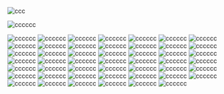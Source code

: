 



![ccc](https://i.pinimg.com/564x/e0/26/2e/e0262ed0c5bc726f02963b583f8429b4.jpg)

![cccccc](https://dividers.crd.co/assets/images/gallery04/937bcf07.gif?v=05d33f91)

![cccccc](https://adriansblinkiecollection.neocities.org/stamps/g13.gif) ![cccccc](https://adriansblinkiecollection.neocities.org/stamps/g12.gif) ![cccccc](https://raining-starss.neocities.org/goodieblink%20(20).gif)
![cccccc](https://supplies.ju.mp/assets/images/gallery01/c94e66fa.jpg?v=6a50b904)
![cccccc](https://external-media.spacehey.net/media/sIndstuuoXYHZRMmMl3aNKiN4wWyEG2-Sr0FL3pBqcXA=/https://64.media.tumblr.com/0fe551679c6ec038e68ae71910228665/a7d498c9e2800217-a0/s100x200/e5e982d8e393800218a1734662fcc40e79a59e16.gifv)
![cccccc](https://adriansblinkiecollection.neocities.org/stamps/e63.gif)
![cccccc](https://images-wixmp-ed30a86b8c4ca887773594c2.wixmp.com/f/a4c53add-8a91-4bf2-a1e9-22397b260a7d/ddbglds-b77c29fa-f7e0-4d2e-bb02-d7b77affd60e.png?token=eyJ0eXAiOiJKV1QiLCJhbGciOiJIUzI1NiJ9.eyJzdWIiOiJ1cm46YXBwOjdlMGQxODg5ODIyNjQzNzNhNWYwZDQxNWVhMGQyNmUwIiwiaXNzIjoidXJuOmFwcDo3ZTBkMTg4OTgyMjY0MzczYTVmMGQ0MTVlYTBkMjZlMCIsIm9iaiI6W1t7InBhdGgiOiJcL2ZcL2E0YzUzYWRkLThhOTEtNGJmMi1hMWU5LTIyMzk3YjI2MGE3ZFwvZGRiZ2xkcy1iNzdjMjlmYS1mN2UwLTRkMmUtYmIwMi1kN2I3N2FmZmQ2MGUucG5nIn1dXSwiYXVkIjpbInVybjpzZXJ2aWNlOmZpbGUuZG93bmxvYWQiXX0.ap2HANPvNVkDm6hz8T_hgDD8a2qGUotsAhCQKd33BnY)
![cccccc](https://orig00.deviantart.net/b512/f/2007/337/e/7/stamp__the_office_by_djsoundwav.gif)
![cccccc](https://64.media.tumblr.com/6faf14dede30ce6383085615547fb17a/0a314c1722fc4072-0d/s100x200/5eb5c8e93e2e94681530c7e78117e80c3a3db2b2.pnj)
![cccccc](https://64.media.tumblr.com/3b620d64231673d63493a75b5c8a82dd/e0c2a4c17ead0b3e-ee/s100x200/c2849df543422367ded0a16a16b9c4998fcaf9e3.pnj)
![cccccc](https://adriansblinkiecollection.neocities.org/stamps/h13.png)
![cccccc](https://64.media.tumblr.com/7e8e3c22fffcaab47ec5cb21dba72bad/2b6109a88798b692-97/s100x200/778284f311eea3885647905e1ddd2546a1bb82e4.pnj)
![cccccc](https://adriansblinkiecollection.neocities.org/stamps/k4.png)
![cccccc](https://64.media.tumblr.com/bb97700fb08790f7a8dbec21e8d3d0e3/0ff738aae3bed445-e2/s100x200/9c9d0ab92c9d2677a729e8e10712124fcf528e5e.pnj)
![cccccc](https://64.media.tumblr.com/0cf3b7be6409457181f00b7bf6f28cd8/09ed613974f5691b-79/s100x200/95057456937e85d0b8ecdd695c60f74269d2ea73.pnj)
![cccccc](https://orig00.deviantart.net/250d/f/2007/272/0/6/0667b841b32a1889.png)
![cccccc](https://64.media.tumblr.com/fe402cc5c232c973063d54e7b122ef23/f13f4c195c06597d-3a/s100x200/023f4bfb9e411014c9fba1c5718c06643fc563ea.pnj)
![cccccc](https://64.media.tumblr.com/72b889a84aadb84b6145c84ca3576863/9ff3626da6bd30d6-bf/s100x200/ae182168739aca2cb165565acc087f33b0041ccd.pnj)
![cccccc](https://64.media.tumblr.com/a046894279830850603d74b1d1c9b0dc/91d18cd2f7b26aa2-d3/s100x200/6167acd54cd2edaf87ea7fe624a56eac7dfa2064.jpg)
![cccccc](https://64.media.tumblr.com/3e3a7b0a55bccfee033beb8dfe8e96b7/551bf2d5c6aff523-8f/s100x200/0067900a0d38d65f0abafefb2b9bfd7371f7d8e3.pnj)
![cccccc](https://64.media.tumblr.com/7be318256a0083b0d3e74d424d968736/bee4b3f750947f20-9f/s100x200/042838b01bba30ff9954933ee8a63e1e50367af9.pnj)
![cccccc](https://64.media.tumblr.com/ccbaa72138146f3a0f443357ebe803d9/0b35bb9647650202-a7/s100x200/fb6f660a879c82592a54b8fe5427086955eacc2e.gifv)
![cccccc](https://64.media.tumblr.com/a39ce4d59b4cc86a14f60794ffaff7f9/cbf1b210028c15c3-e5/s100x200/64bdd7ae52e9be75004c9d6d7004d00aac3220af.pnj)
![cccccc](https://64.media.tumblr.com/e9456d361a7e1b028865814b7fe3fe0e/5f0410eb4adb23f3-14/s100x200/eecb6ca862580bec6e64079cfd7e76f7dcea7db9.gifv)
![cccccc](https://images-wixmp-ed30a86b8c4ca887773594c2.wixmp.com/f/2f5cf225-3fed-42e2-819a-6b96622e434f/dd7whdc-22525f9f-63b3-498f-af10-e0139b05cdce.png?token=eyJ0eXAiOiJKV1QiLCJhbGciOiJIUzI1NiJ9.eyJzdWIiOiJ1cm46YXBwOjdlMGQxODg5ODIyNjQzNzNhNWYwZDQxNWVhMGQyNmUwIiwiaXNzIjoidXJuOmFwcDo3ZTBkMTg4OTgyMjY0MzczYTVmMGQ0MTVlYTBkMjZlMCIsIm9iaiI6W1t7InBhdGgiOiJcL2ZcLzJmNWNmMjI1LTNmZWQtNDJlMi04MTlhLTZiOTY2MjJlNDM0ZlwvZGQ3d2hkYy0yMjUyNWY5Zi02M2IzLTQ5OGYtYWYxMC1lMDEzOWIwNWNkY2UucG5nIn1dXSwiYXVkIjpbInVybjpzZXJ2aWNlOmZpbGUuZG93bmxvYWQiXX0.7fN9d1YCFnvCyPR6Wj5hzl_qHKSbVW9xiWtLvH6xWt0)
![cccccc](https://external-media.spacehey.net/media/sSd_kWRpDjdvUG2HH85msLdIDrQZqOHoezbm7RCyvSfw=/https://64.media.tumblr.com/7fa16944751abd91059653650b1e15df/tumblr_prx0uwGciN1xzybrpo5_100.png)
![cccccc](https://y2k.neocities.org/stamps2/RGd9OKc.jpg)
![cccccc](https://images-wixmp-ed30a86b8c4ca887773594c2.wixmp.com/f/b0ca202e-3fe0-4680-84fa-6b42a1fb72b4/d1mcxcz-eca4556e-63d8-4a93-a62f-1a1f89bf12b5.gif?token=eyJ0eXAiOiJKV1QiLCJhbGciOiJIUzI1NiJ9.eyJzdWIiOiJ1cm46YXBwOjdlMGQxODg5ODIyNjQzNzNhNWYwZDQxNWVhMGQyNmUwIiwiaXNzIjoidXJuOmFwcDo3ZTBkMTg4OTgyMjY0MzczYTVmMGQ0MTVlYTBkMjZlMCIsIm9iaiI6W1t7InBhdGgiOiJcL2ZcL2IwY2EyMDJlLTNmZTAtNDY4MC04NGZhLTZiNDJhMWZiNzJiNFwvZDFtY3hjei1lY2E0NTU2ZS02M2Q4LTRhOTMtYTYyZi0xYTFmODliZjEyYjUuZ2lmIn1dXSwiYXVkIjpbInVybjpzZXJ2aWNlOmZpbGUuZG93bmxvYWQiXX0.hMRSuBsfA-oSuDiAjggnhq11cMgPJoLGaB1peuwXqNs)
![cccccc](https://images-wixmp-ed30a86b8c4ca887773594c2.wixmp.com/f/b0ca202e-3fe0-4680-84fa-6b42a1fb72b4/d1mcxct-22b0b229-dbeb-4589-b0dd-af072e0d39a9.gif?token=eyJ0eXAiOiJKV1QiLCJhbGciOiJIUzI1NiJ9.eyJzdWIiOiJ1cm46YXBwOjdlMGQxODg5ODIyNjQzNzNhNWYwZDQxNWVhMGQyNmUwIiwiaXNzIjoidXJuOmFwcDo3ZTBkMTg4OTgyMjY0MzczYTVmMGQ0MTVlYTBkMjZlMCIsIm9iaiI6W1t7InBhdGgiOiJcL2ZcL2IwY2EyMDJlLTNmZTAtNDY4MC04NGZhLTZiNDJhMWZiNzJiNFwvZDFtY3hjdC0yMmIwYjIyOS1kYmViLTQ1ODktYjBkZC1hZjA3MmUwZDM5YTkuZ2lmIn1dXSwiYXVkIjpbInVybjpzZXJ2aWNlOmZpbGUuZG93bmxvYWQiXX0.heVkCjm8Ex95CqCDlHNo45yXZWJi5fDQgWZ2mJwM1uw)
![cccccc](https://adriansblinkiecollection.neocities.org/stamps/b35.png)
![cccccc](https://adriansblinkiecollection.neocities.org/stamps/e23.png)
![cccccc](https://adriansblinkiecollection.neocities.org/stamps/d92.png)
![cccccc](https://adriansblinkiecollection.neocities.org/stamps/i13.png)
![cccccc](https://64.media.tumblr.com/f6b4fc8818461079b524fea70ec9f761/087f7b32db4aa7d3-ba/s100x200/732f4c10a596f93f0c7b2af6d5e7c589e4a2d65c.gifv)
![cccccc](https://64.media.tumblr.com/ca04d240be06a9b8f3b009dd844830f7/5e5d02f1f6821b09-77/s100x200/a428642db59e167538c1623b067c55e2a6a34ba2.pnj)
![cccccc](https://images-wixmp-ed30a86b8c4ca887773594c2.wixmp.com/f/b0ca202e-3fe0-4680-84fa-6b42a1fb72b4/d1mcxcr-024450a2-a887-4493-816b-1109c8479b3b.gif?token=eyJ0eXAiOiJKV1QiLCJhbGciOiJIUzI1NiJ9.eyJzdWIiOiJ1cm46YXBwOjdlMGQxODg5ODIyNjQzNzNhNWYwZDQxNWVhMGQyNmUwIiwiaXNzIjoidXJuOmFwcDo3ZTBkMTg4OTgyMjY0MzczYTVmMGQ0MTVlYTBkMjZlMCIsIm9iaiI6W1t7InBhdGgiOiJcL2ZcL2IwY2EyMDJlLTNmZTAtNDY4MC04NGZhLTZiNDJhMWZiNzJiNFwvZDFtY3hjci0wMjQ0NTBhMi1hODg3LTQ0OTMtODE2Yi0xMTA5Yzg0NzliM2IuZ2lmIn1dXSwiYXVkIjpbInVybjpzZXJ2aWNlOmZpbGUuZG93bmxvYWQiXX0.8rIQn2FrsKXC26KzitNrTLaPUudWiw-cxZQ-VOZiAVM)
![cccccc](https://64.media.tumblr.com/a6e3a25e2a5f3d9c3c84bbc2b249a77f/9ff3626da6bd30d6-ea/s100x200/0106e6109361cdcb1c08f77970723e2f4589bd2a.pnj)
![cccccc](https://adriansblinkiecollection.neocities.org/stamps/b44.png)
![cccccc](https://64.media.tumblr.com/98708d77774ded1129c0883786fc8107/e0c2a4c17ead0b3e-28/s100x200/a6c819cfc144e074550b16bc7a4f8e55f2d32b22.pnj)
![cccccc](https://64.media.tumblr.com/c01f19af3ab422b0b0ab584ac833d6af/d134301ae93e7a88-20/s100x200/9953d184685ceb76c08f8f3cfee8617b35ba61dc.pnj)
![cccccc](https://64.media.tumblr.com/f41869e1948af14a378b4fdf3f426226/2dfcf9cac5706c3b-c8/s100x200/357c14a07fb7858f480d0aaf6e1881e9b373b169.gifv)
![cccccc](https://64.media.tumblr.com/880fca3455944d26b11d1f1ac5ef9b3e/d134301ae93e7a88-85/s100x200/491911c345bdb6625eeac049a02333c9b988c20c.pnj)
![cccccc](https://64.media.tumblr.com/a2379fb51cf3f4d46117349bc9027dfc/1a6c89cf5b056690-5b/s100x200/bc70b6701e99ee5d98ebdd355ba545e59e2d2510.pnj)
![cccccc](https://64.media.tumblr.com/12da7add0f49f01e1844e5301c5f7357/dde60c1e9dfffeeb-90/s100x200/38963e037a22d18626685aafe10d07f6756f22d5.pnj)
![cccccc](https://64.media.tumblr.com/3a6fc50b74a7d9a08788b172fb71a240/bee4b3f750947f20-83/s100x200/84c4828b0c8e9088a08584fbbefdd7067ec4e8f9.pnj)
![cccccc](https://64.media.tumblr.com/7e3a3e61c81099d32c83d943c32b8d4d/d64805dd871f9532-d0/s100x200/f98d8cc6e156a449d92cd5756c6b998d8d4c0327.pnj)
![cccccc](https://64.media.tumblr.com/8f8b98395e071bab4445ce70c4148a1d/79a69295f321c8f9-7b/s100x200/f16aed166f73f32e56fbd00bb00f1d78823c22cd.pnj)
![cccccc](https://64.media.tumblr.com/37fa93040c3547e0ab2ada34add1a6ee/631cf21b5b7943b0-19/s100x200/42be09100ad52cbd2a3c46087b431dedc16637ba.gifv)





















